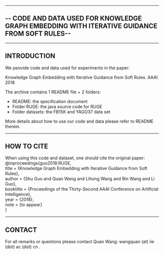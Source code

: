 -------------------------------------------------------------------------------------
-- CODE AND DATA USED FOR KNOWLEDGE GRAPH EMBEDDING WITH ITERATIVE GUIDANCE FROM SOFT RULES--
-------------------------------------------------------------------------------------

------------------
INTRODUCTION
------------------
 
We peovide code and data used for experiments in the paper:

Knowledge Graph Embedding with Iterative Guidance from Soft Rules. AAAI 2018

The archive contains 1 README file + 2 folders:
  - README: the specification document
  - Folder RUGE: the java source code for RUGE
  - Folder datasets: the FB15K and YAGO37 data set

More details about how to use our code and data please refer to README therein.


------------------
HOW TO CITE
------------------

When using this code and dataset, one should cite the original paper:  
  @inproceedings{guo2018:RUGE,  
    title     = {Knowledge Graph Embedding with Iterative Guidance from Soft Rules},  
    author    = {Shu Guo and Quan Wang and Lihong Wang and Bin Wang and Li Guo},  
    booktitle = {Proceedings of the Thirty-Second AAAI Conference on Artificial Intelligence},  
    year      = {2018},  
    note      = {to appear}  
  }


------------------  
CONTACT
------------------

For all remarks or questions please contact Quan Wang:
wangquan (at) iie (dot) ac (dot) cn .


